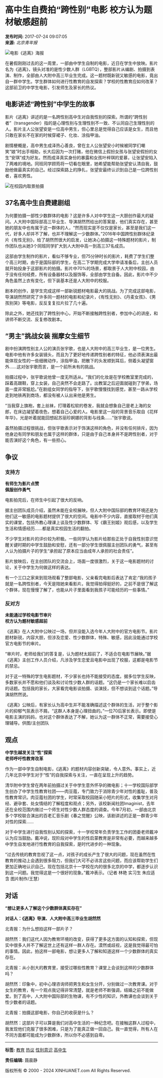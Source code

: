 # 高中生自费拍“跨性别”电影 校方认为题材敏感超前

**发布时间:** 2017-07-24 09:07:05  
**来源:** _北京青年报_

![电影《逃离》海报](1121367227_15008556824411n.jpg)

在暑假刚刚过去的这一周里，一部由中学生自制的电影，近日在学生中放映。影片名为《逃离》，镜头对准的是性少数人群（LGBTQ），整部影片从编剧、拍摄到表演、制作，全部由人大附中高三毕业生完成。这一题材既新锐又敏感的电影，竟出自一群中学生。学生群体如何进行性教育的自发探索？学校的性教育应如何改革？这部前卫的中学生电影，引发师生及家长的热议。

## 电影讲述“跨性别”中学生的故事

影片《逃离》讲述的是一名跨性别高中生对自我性别的探索。所谓的“跨性别者”（transgender）指的是心理性别与生理性别不一致、不认同自己生理性别的人。影片主人公张望安是一位高中男生，但心里总是觉得自己应该是女生，而且他只敢在家长不在家的时候穿裙子、化妆、涂指甲油。

剧情梗概是，高中男生成泽热心善良，曾在主人公张望安小时候被同学们嘲笑“娘”时出手相助，长大后因为一次打赌，他在微信上假扮女孩与张望安假扮的女生“安琪”成为好友。然而成泽真实身份的暴露和女孩叶梓琪的爱慕，让张望安陷入了两难的境地。同班同学顾筠将一切看在眼里，她希望能帮助张望安认清自我，鼓励他做最真实的自己。经过探索路上的挣扎，张望安最终认识到自己是一位跨性别者，喜欢男性。

![在校园内取景拍摄](1121367227_15008556825211n.jpg)

## 37名高中生自费建剧组

为何要拍摄一部性少数群体的电影？这是许多人对中学生这一大胆创作最大的疑问。人大附中国际部高三毕业生、导演胡然然给出的答案是，他们真实存在，甚至她的朋友中也有属于这一群体的人，“然而现实是不仅仅是家长，甚至是我们这一代，好多人却并不了解，也并不理解这一少数群体。”2016年中国跨性别群体纪录片《有性无别》，给了胡然然很大的启发，让她决心拍摄这一特殊题材的影片，制作团队也从她3个同班同学扩大到人大附中高一到高三37名成员。

这部由学生制作的影片，看似不够专业，但75分钟时长的影片，耗费了学生们整个高三时期，由于是国际部的学生，在高二下学期完成大学申请准备后，主创人员就开始投身于这部影片的拍摄。影片中70%的场景，都取景于人大附中校园，由于没有任何经费，所有设备器材以及服饰等，全部由学生自备。因此，影片中不少角色虽然上衣有变化，但下装基本还是人大附中的校服。

剧本的创作，是学生完成这样一部新锐题材电影最大的挑战。为了完成这部电影，导演胡然然研究了许多同一题材的电影和纪录片，《有性无别》、《丹麦女孩》、《男孩别哭》等电影，反反复复拉片拉了几十遍。

除此之外，她还找到了跨性别中心，开始不断接触跨性别者，参加中心的讲座，和讲师不断交流、反复修改剧本。

## “男主”挑战女装 揣摩女生细节

剧中扮演跨性别主人公的演员张宇歌，也是人大附中的高三毕业生，是一位男生。电影中他有许多女装镜头，而且为了更好地传递跨性别者的特征，他必须表演出最能体现女性的一些细微动作，涂指甲油，把散下的头发顺到耳后，侧着头凝望窗外……这对张宇歌而言，是一个前所未有的挑战。

拍摄过程中，张宇歌说他曾一度无所适从。“我们的化妆是在学校教室里完成的，踩着高跟鞋，穿上女装，自己突然不会走路了。出教室之后迎面就碰到了学弟，场面一度非常尴尬。”在剧组女同学的指导下，张宇歌慢慢找到感觉，甚至一路从学校走到地铁再到商场，都没有被人认出来他是男生。

“当我穿上旗袍，套上丝袜，打理着松软的卷发，我就会想象自己是老上海的女郎，在床边凝望着夜色，想着自己心爱的人。电影里这一段的背景音乐取自《花样年华》，光是听着就能回想起苏丽珍婀娜的背影与线条……”张宇歌说。

虽然拍摄过程很挑战，但张宇歌表示对于饰演这样的角色，并没有任何排斥，因为他身边有同学和朋友也属于这样的群体，只是由于自己本身并不是跨性别者，对于能否演好这个角色，有一些担心。

## 争议

### 支持方

**有师生为影片点赞**  
**佩服创作勇气**

电影拍完后，在师生中引起了很大的反响。

据主创团队成员介绍，虽然未能在全校展映，但人大附中国际部的教育环境还是为他们这一敏感的电影题材提供了很大的空间。电影中不少内容，直接取材于他们真实的课堂，包括外教心理课上谈及性少数群体、写《霸王别姬》观后感，以及学生生活和情感经历……都是真实校园生活的翻拍。

不少学生对影片的评价较为积极。一些同学认为影片给那些正处于自我性别意识觉醒关键时期的中学生鼓励和安慰，还有一部分学生很佩服主创团队的勇气，甚至有人认为拍摄片子的学生“承担起了原本应当由成年人承担的社会责任”。

影片放映后，在主创团队的交流会上，场面一度很激烈，关于这一电影题材的讨论，关于中学生为何做这样的表达。

有一个三口之家来到现场观看了整部电影，父亲看完电影后表达了肯定:“我的孩子就是一名跨性别者，今天是陪她来看影片。我觉得拍得挺好的，之前不是很了解这个群体，现在慢慢了解了，也能从片子里面看到我孩子可能经历的一些事情。”

### 反对方

**未能通过学校电影节审片**  
**校方认为题材敏感超前**

《逃离》在人大附中公映过一场，但并没能入选今年人大附中的官方电影节。影片题材新锐，内容大胆，但涉及恋爱、性少数群体，特殊、敏感，因此没能通过学校官方电影节的审片。

“审片时，老师给我们的答复是，认为题材太超前了，不适合在电影节展映。”据《逃离》主创工作人员介绍，凡涉及学生恋爱且电影中出现了校服，这都是电影节的禁忌。

对于这一特殊的学生电影题材，不少家长也持不能接受的态度。据多位学生反映，多数家长并不愿和他们谈及和讨论性少数人群的话题。“这仍是一个家长难以启齿的话题。包括我的家长，大家看完电影谈拍摄、谈演技，但不想谈到这个话题。”导演胡然然说。

《逃离》公映后，有家长认为高中生并不能准确描述这个群体的生活，对于整个影片的抑郁气氛表示不屑。“这群人本身是心理扭曲的。”一位70后家长表示。即使是电影主演的妈妈，也对这个群体表达了不解，她认为这一群体不正常，需要接受心理辅导。供图/主创团队

## 观点

**中学生越发关注“性”探索**  
**老师呼吁性教育改革**

作为一部中学生自制电影，《逃离》的题材内容创新突破，令人意外。事实上，近几年北京中学生对于“性”的自我探索与关注，一直在呈现上升的趋势。

清华附中学生曾在两年前拍摄过关于中学生意外怀孕的微电影；十一学校国际部学生创办了中学生性教育社团——肉豆蔻，专门致力于消除青少年对性的羞耻，普及性教育常识。肉豆蔻社团的学生，时常采取校园随采小短片的形式，收集学生对月经、避孕套、处女情结的了解程度和观点；另外，该校新闻社团Imaginist，去年还在全校范围内做过一个师生对性少数人群态度的调查。今年7月初，一部由北京多个学校联合演出的百老汇音乐剧《春之觉醒》公映，该剧讲述的正是一群青少年对性的探索……

对于中学生进行自我性别认知的探索，十一学校常年负责学生工作的团委老师戴冲认为应当鼓励。戴冲说，现阶段对中学生的性启蒙教育是非常有必要，而越来越多中学生自发地进行性教育的自我探索，是时代进步的一种现象。

“过去传统的教育忽视了这一点，对孩子的成长产生了很大的问题，现在虽然在性教育的推动上会遇到很多阻力，但我们大可不必讳言这些问题，而应该帮助学生们更加正确地认识自己。现在包括北京十一学校在内的很多北京的中学，都逐步认识到这一问题。我觉得这是一个很好的现象。”戴冲表示。（记者 林艳 实习生 朱应适含 图片制作/王慧）

## 对话

**“想让更多人了解这个少数群体真实存在”**

**对话人：《逃离》导演、人大附中高三毕业生胡然然**

北青报：为什么想拍这样一部片子？

胡然然：我们这代人因为教育环境的改变，获得了更多这方面的认知和探索，但现实中很多人并不了解这世上还有这样一群人存在。漠然或歧视，这是我觉得最可怕的事情。因此，拍这样一部电影，想让更多人了解和知道这样一个少数群体的真实存在。

北青报：从小到大的教育里，接受过哪些性教育？课堂上会谈到这样的少数群体吗？

胡然然：印象中，初中心理咨询师把男生和女生分开，分别做过一次教育课。对于女生的教育，有一个观点我记得非常清楚，就是老师不断强调，结婚之前不能做爱。到了高中，人大附中国际部的生物课，有不少性的知识，外教课也会谈到关于性少数者的话题。

北青报：拍摄这部电影，你自己的收获是什么？

胡然然：这部片子可以算是我们对高中生活的一种纪念吧。在接触这群人过程中，我发现他们克服了很多困难，只是为了能真正做一回自己。我一直觉得，所有人在不同方面都可能成为少数群体，所以你不必感到自卑。

---

**标签:** [教育](http://www.news.cn/education/) [热议](http://www.news.cn/comments/index.htm) [性别意识](http://www.news.cn) [高中生](http://www.news.cn) 

**责任编辑:** 聂晨静  

版权所有 © 2000 - 2024 XINHUANET.com All Rights Reserved.